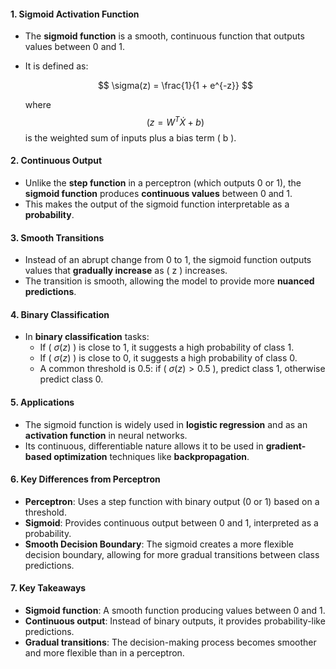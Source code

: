 
#### 1. **Sigmoid Activation Function**
- The **sigmoid function** is a smooth, continuous function that outputs values between 0 and 1.
- It is defined as:

  $$ \sigma(z) = \frac{1}{1 + e^{-z}} $$


  where 
$$
  ( z = W^T \dot X + b ) 
$$
  is the weighted sum of inputs plus a bias term \( b \).


#### 2. **Continuous Output**
- Unlike the **step function** in a perceptron (which outputs 0 or 1), the **sigmoid function** produces **continuous values** between 0 and 1.
- This makes the output of the sigmoid function interpretable as a **probability**.

#### 3. **Smooth Transitions**
- Instead of an abrupt change from 0 to 1, the sigmoid function outputs values that **gradually increase** as \( z \) increases.
- The transition is smooth, allowing the model to provide more **nuanced predictions**.

#### 4. **Binary Classification**
- In **binary classification** tasks:
  - If \( $\sigma(z)$ \) is close to 1, it suggests a high probability of class 1.
  - If \( $\sigma(z)$ \) is close to 0, it suggests a high probability of class 0.
  - A common threshold is 0.5: if \( $\sigma(z) > 0.5$ \), predict class 1, otherwise predict class 0.

#### 5. **Applications**
- The sigmoid function is widely used in **logistic regression** and as an **activation function** in neural networks.
- Its continuous, differentiable nature allows it to be used in **gradient-based optimization** techniques like **backpropagation**.

#### 6. **Key Differences from Perceptron**
- **Perceptron**: Uses a step function with binary output (0 or 1) based on a threshold.
- **Sigmoid**: Provides continuous output between 0 and 1, interpreted as a probability.
- **Smooth Decision Boundary**: The sigmoid creates a more flexible decision boundary, allowing for more gradual transitions between class predictions.

#### 7. **Key Takeaways**
- **Sigmoid function**: A smooth function producing values between 0 and 1.
- **Continuous output**: Instead of binary outputs, it provides probability-like predictions.
- **Gradual transitions**: The decision-making process becomes smoother and more flexible than in a perceptron.